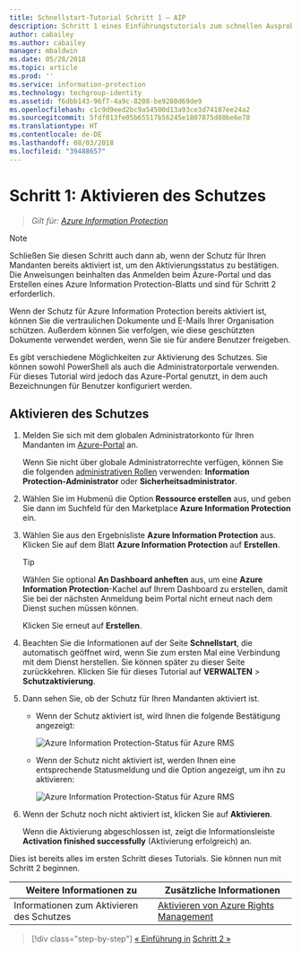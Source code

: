 ```yaml
---
title: Schnellstart-Tutorial Schritt 1 – AIP
description: Schritt 1 eines Einführungstutorials zum schnellen Ausprobieren von Azure Information Protection – Aktivieren des Schutzdiensts.
author: cabailey
ms.author: cabailey
manager: mbaldwin
ms.date: 05/28/2018
ms.topic: article
ms.prod: ''
ms.service: information-protection
ms.technology: techgroup-identity
ms.assetid: f6dbb143-96f7-4a9c-8208-be9280d69de9
ms.openlocfilehash: c1c9d9eed2bc9a54500d13a93ce3d74187ee24a2
ms.sourcegitcommit: 5fdf013fe05b65517b56245e1807875d80be6e70
ms.translationtype: HT
ms.contentlocale: de-DE
ms.lasthandoff: 08/03/2018
ms.locfileid: "39488657"
---
```

# <a name="step-1-activate-protection"></a>Schritt 1: Aktivieren des Schutzes
 
>*Gilt für: [Azure Information Protection](https://azure.microsoft.com/pricing/details/information-protection)*

> [!NOTE]
>Schließen Sie diesen Schritt auch dann ab, wenn der Schutz für Ihren Mandanten bereits aktiviert ist, um den Aktivierungsstatus zu bestätigen. Die Anweisungen beinhalten das Anmelden beim Azure-Portal und das Erstellen eines Azure Information Protection-Blatts und sind für Schritt 2 erforderlich.

Wenn der Schutz für Azure Information Protection bereits aktiviert ist, können Sie die vertraulichen Dokumente und E-Mails Ihrer Organisation schützen. Außerdem können Sie verfolgen, wie diese geschützten Dokumente verwendet werden, wenn Sie sie für andere Benutzer freigeben. 

Es gibt verschiedene Möglichkeiten zur Aktivierung des Schutzes. Sie können sowohl PowerShell als auch die Administratorportale verwenden. Für dieses Tutorial wird jedoch das Azure-Portal genutzt, in dem auch Bezeichnungen für Benutzer konfiguriert werden. 

## <a name="to-activate-protection"></a>Aktivieren des Schutzes

1. Melden Sie sich mit dem globalen Administratorkonto für Ihren Mandanten im [Azure-Portal](https://portal.azure.com) an. 
    
    Wenn Sie nicht über globale Administratorrechte verfügen, können Sie die folgenden [administrativen Rollen](/azure/active-directory/active-directory-assign-admin-roles-azure-portal) verwenden: **Information Protection-Administrator** oder **Sicherheitsadministrator**.

2. Wählen Sie im Hubmenü die Option **Ressource erstellen** aus, und geben Sie dann im Suchfeld für den Marketplace **Azure Information Protection** ein. 
    
3. Wählen Sie aus den Ergebnisliste **Azure Information Protection** aus. Klicken Sie auf dem Blatt **Azure Information Protection** auf **Erstellen**.
    
    > [!TIP] 
    > Wählen Sie optional **An Dashboard anheften** aus, um eine **Azure Information Protection**-Kachel auf Ihrem Dashboard zu erstellen, damit Sie bei der nächsten Anmeldung beim Portal nicht erneut nach dem Dienst suchen müssen können.
    
    Klicken Sie erneut auf **Erstellen**.

4. Beachten Sie die Informationen auf der Seite **Schnellstart**, die automatisch geöffnet wird, wenn Sie zum ersten Mal eine Verbindung mit dem Dienst herstellen. Sie können später zu dieser Seite zurückkehren. Klicken Sie für dieses Tutorial auf **VERWALTEN** > **Schutzaktivierung**. 

5. Dann sehen Sie, ob der Schutz für Ihren Mandanten aktiviert ist. 
    
    - Wenn der Schutz aktiviert ist, wird Ihnen die folgende Bestätigung angezeigt:
        
        ![Azure Information Protection-Status für Azure RMS](./media/info-protect-azurerms-activated.png)
        
    - Wenn der Schutz nicht aktiviert ist, werden Ihnen eine entsprechende Statusmeldung und die Option angezeigt, um ihn zu aktivieren:
        
        ![Azure Information Protection-Status für Azure RMS](./media/info-protect-azurerms-deactivated.png)

6. Wenn der Schutz noch nicht aktiviert ist, klicken Sie auf **Aktivieren**. 

    Wenn die Aktivierung abgeschlossen ist, zeigt die Informationsleiste **Activation finished successfully** (Aktivierung erfolgreich) an.

Dies ist bereits alles im ersten Schritt dieses Tutorials. Sie können nun mit Schritt 2 beginnen.

|Weitere Informationen zu|Zusätzliche Informationen|
|--------------------------------|--------------------------|
|Informationen zum Aktivieren des Schutzes|[Aktivieren von Azure Rights Management](activate-service.md)|


>[!div class="step-by-step"]
[&#171; Einführung in](infoprotect-quick-start-tutorial.md)
[Schritt 2 &#187;](infoprotect-tutorial-step2.md)


